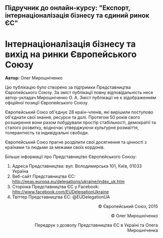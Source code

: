 ## Підручник до онлайн-курсу: "Експорт, інтернаціоналізація бізнесу та єдиний ринок ЄС"

# Інтернаціоналізація бізнесу та вихід на ринки Європейського Союзу

<p><b>Автор:</b> Олег Мирошніченко</p>

Цю публікацію було створено за підтримки Представництва Європейського Союзу. За зміст публікації повну відповідальність несе автор-укладач Мирошніченко О. А. Зміст публікації не є відображенням офіційної позиції Європейського Союзу.

Європейський Союз об'єднує 28 країн-членів, які вирішили поступово об'єднати свої знання, ресурси та долі. Протягом 50 років свого розширення вони разом побудували простір стабільності, демократії та сталого розвитку, водночас утверджуючи культурне розмаїття, толерантність та індивідуальні свободи.

Європейський Союз прагне розділити свої досягнення та цінності з країнами та людьми за межами своїх кордонів.

Більше інформації про Представництво Європейського Союзу:
1.	Адреса Представництва: вул. Володимирська 101, Київ, 01033 Україна
2.	Веб-сайт Представництва ЄС: http://eeas.europa.eu/delegations/ukraine/index_uk.htm
3.	Сторінка Представництва ЄС у Facebook: http://www.facebook.com/EUDelegationUkraine
4.	Твіттер Представництва ЄС: @EUDelegationUA

<p align="right">© Європейський Союз, 2015</p>
<p align="right">© Олег Мирошніченко</p>
<p align="right">Передрук з дозволу Представництва ЄС в Україні та Олега Мирошніченка</p>